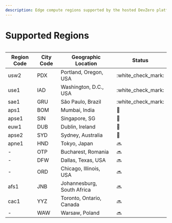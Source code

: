 ```yaml
---
description: Edge compute regions supported by the hosted DevZero platform
---
```


# Supported Regions

<figure><img src="../../../.gitbook/assets/edge-regions.png" alt=""><figcaption></figcaption></figure>

| Region Code | City Code  | Geographic Location        | Status               |
| ----------- | ---------- | -------------------------- | -------------------- |
| usw2        | PDX        | Portland, Oregon, USA      | :white\_check\_mark: |
| use1        | IAD        | Washington, D.C., USA      | :white\_check\_mark: |
| sae1        | GRU        | São Paulo, Brazil          | :white\_check\_mark: |
| aps1        | BOM        | Mumbai, India              | :construction:       |
| apse1       | SIN        | Singapore, SG              | :construction:       |
| euw1        | DUB        | Dublin, Ireland            | :construction:       |
| apse2       | SYD        | Sydney, Australia          | :construction:       |
| apne1       | HND        | Tokyo, Japan               | :soon:               |
| -           | OTP        | Bucharest, Romania         | :soon:               |
| -           | DFW        | Dallas, Texas, USA         | :soon:               |
| -           | ORD        | Chicago, Illinois, USA     | :soon:               |
| afs1        | JNB        | Johannesburg, South Africa | :soon:               |
| cac1        | YYZ        | Toronto, Ontario, Canada   | :soon:               |
| -           | WAW        | Warsaw, Poland             | :soon:               |
